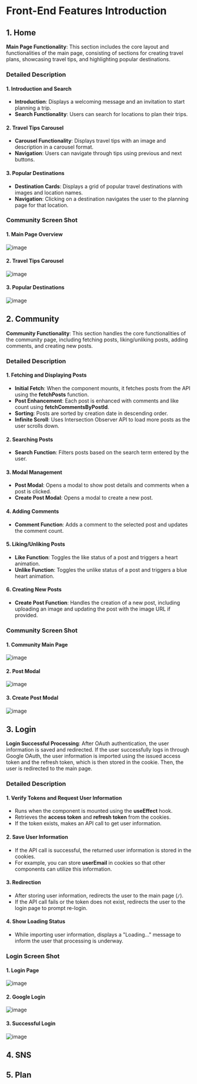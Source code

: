 # Front-End Features Introduction

## 1. Home
**Main Page Functionality**: This section includes the core layout and functionalities of the main page, consisting of sections for creating travel plans, showcasing travel tips, and highlighting popular destinations.

### Detailed Description
#### 1. Introduction and Search
- **Introduction**: Displays a welcoming message and an invitation to start planning a trip.
- **Search Functionality**: Users can search for locations to plan their trips.

#### 2. Travel Tips Carousel
- **Carousel Functionality**: Displays travel tips with an image and description in a carousel format.
- **Navigation**: Users can navigate through tips using previous and next buttons.

#### 3. Popular Destinations
- **Destination Cards**: Displays a grid of popular travel destinations with images and location names.
- **Navigation**: Clicking on a destination navigates the user to the planning page for that location.

### Community Screen Shot
#### 1. Main Page Overview
![image](https://github.com/24AWP-FAVICON/frontend/assets/117453101/1d87f60f-78c5-410c-8d86-76aa082ae7ce)
#### 2. Travel Tips Carousel
![image](https://github.com/24AWP-FAVICON/frontend/assets/117453101/f7898bfe-1db2-4385-962d-89c50ae9ef52)
#### 3. Popular Destinations
![image](https://github.com/24AWP-FAVICON/frontend/assets/117453101/5ab3d521-7d7e-4c22-b67b-b1c7bdc3d6ae)

## 2. Community
**Community Functionality**: This section handles the core functionalities of the community page, including fetching posts, liking/unliking posts, adding comments, and creating new posts.

### Detailed Description

#### 1. Fetching and Displaying Posts
- **Initial Fetch**: When the component mounts, it fetches posts from the API using the **fetchPosts** function.
- **Post Enhancement**: Each post is enhanced with comments and like count using **fetchCommentsByPostId**.
- **Sorting**: Posts are sorted by creation date in descending order.
- **Infinite Scroll**: Uses Intersection Observer API to load more posts as the user scrolls down.

#### 2. Searching Posts
- **Search Function**: Filters posts based on the search term entered by the user.

#### 3. Modal Management
- **Post Modal**: Opens a modal to show post details and comments when a post is clicked.
- **Create Post Modal**: Opens a modal to create a new post.

#### 4. Adding Comments
- **Comment Function**: Adds a comment to the selected post and updates the comment count.

#### 5. Liking/Unliking Posts
- **Like Function**: Toggles the like status of a post and triggers a heart animation.
- **Unlike Function**: Toggles the unlike status of a post and triggers a blue heart animation.

#### 6. Creating New Posts
- **Create Post Function**: Handles the creation of a new post, including uploading an image and updating the post with the image URL if provided.

### Community Screen Shot
#### 1. Community Main Page
  ![image](https://github.com/24AWP-FAVICON/frontend/assets/117453101/ba329f84-a433-4d7a-8e25-54b207b951d4)
#### 2. Post Modal
![image](https://github.com/24AWP-FAVICON/frontend/assets/117453101/d536cbd7-b877-415d-a4b1-c92dfcebc2bb)
#### 3. Create Post Modal
![image](https://github.com/24AWP-FAVICON/frontend/assets/117453101/da8e63b8-8805-4042-81e7-9d9d519c0350)

## 3. Login
**Login Successful Processing**: After OAuth authentication, the user information is saved and redirected. If the user successfully logs in through Google OAuth, the user information is imported using the issued access token and the refresh token, which is then stored in the cookie. Then, the user is redirected to the main page.

### Detailed Description

#### 1. Verify Tokens and Request User Information
- Runs when the component is mounted using the **useEffect** hook.
- Retrieves the **access token** and **refresh token** from the cookies.
- If the token exists, makes an API call to get user information.

#### 2. Save User Information
- If the API call is successful, the returned user information is stored in the cookies.
- For example, you can store **userEmail** in cookies so that other components can utilize this information.

#### 3. Redirection
- After storing user information, redirects the user to the main page (`/`).
- If the API call fails or the token does not exist, redirects the user to the login page to prompt re-login.

#### 4. Show Loading Status
- While importing user information, displays a "Loading..." message to inform the user that processing is underway.

### Login Screen Shot
#### 1. Login Page
   ![image](https://github.com/24AWP-FAVICON/frontend/assets/117453101/65aec526-4297-4f47-adf1-5fac7bd686be)
#### 2. Google Login
   ![image](https://github.com/24AWP-FAVICON/frontend/assets/117453101/90b3d234-2e58-4e43-af40-3e5f3a739be8)
#### 3. Successful Login
   ![image](https://github.com/24AWP-FAVICON/frontend/assets/117453101/b48870b2-4e03-41e8-830b-ff8f783917a4)
    

## 4. SNS


## 5. Plan